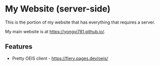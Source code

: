# My Website (server-side)

This is the portion of my website that has everything that requires a server.

My main website is at https://yongyi781.github.io/.

## Features
* Pretty OEIS client - https://fiery.pages.dev/oeis/

